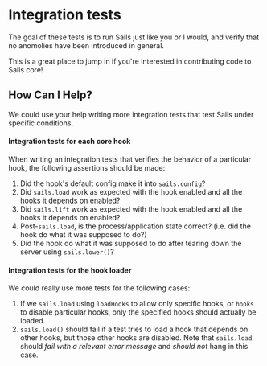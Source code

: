 # Integration tests

The goal of these tests is to run Sails just like you or I would, and verify that no anomolies have been introduced in general.

This is a great place to jump in if you're interested in contributing code to Sails core!

## How Can I Help?

We could use your help writing more integration tests that test Sails under specific conditions.

#### Integration tests for each core hook

When writing an integration tests that verifies the behavior of a particular hook, the following assertions should be made:

1. Did the hook's default config make it into `sails.config`?
2. Did `sails.load` work as expected with the hook enabled and all the hooks it depends on enabled?
3. Did `sails.lift` work as expected with the hook enabled and all the hooks it depends on enabled?
4. Post-`sails.load`, is the process/application state correct? (i.e. did the hook do what it was supposed to do?)
5. Did the hook do what it was supposed to do after tearing down the server using `sails.lower()`?


#### Integration tests for the hook loader

We could really use more tests for the following cases:

1. If we `sails.load` using `loadHooks` to allow only specific hooks, or `hooks` to disable particular hooks, only the specified hooks should actually be loaded.
2. `sails.load()` should fail if a test tries to load a hook that depends on other hooks, but those other hooks are disabled.  Note that `sails.load` should _fail with a relevant error message_ and _should not_ hang in this case.


